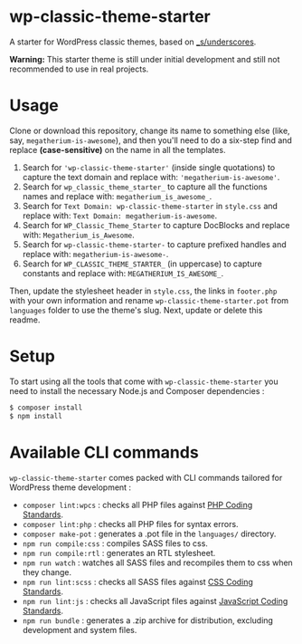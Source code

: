 # wp-classic-theme-starter
A starter for WordPress classic themes, based on [_s/underscores](https://underscores.me).

**Warning:** This starter theme is still under initial development and still not recommended to use in real projects.

# Usage

Clone or download this repository, change its name to something else (like, say, `megatherium-is-awesome`), and then you'll need to do a six-step find and replace **(case-sensitive)** on the name in all the templates.

1. Search for `'wp-classic-theme-starter'` (inside single quotations) to capture the text domain and replace with: `'megatherium-is-awesome'`.
2. Search for `wp_classic_theme_starter_` to capture all the functions names and replace with: `megatherium_is_awesome_`.
3. Search for `Text Domain: wp-classic-theme-starter` in `style.css` and replace with: `Text Domain: megatherium-is-awesome`.
4. Search for `WP_Classic_Theme_Starter` to capture DocBlocks and replace with: `Megatherium_is_Awesome`.
5. Search for `wp-classic-theme-starter-` to capture prefixed handles and replace with: `megatherium-is-awesome-`.
6. Search for `WP_CLASSIC_THEME_STARTER_` (in uppercase) to capture constants and replace with: `MEGATHERIUM_IS_AWESOME_`.

Then, update the stylesheet header in `style.css`, the links in `footer.php` with your own information and rename `wp-classic-theme-starter.pot` from `languages` folder to use the theme's slug. Next, update or delete this readme.

# Setup

To start using all the tools that come with `wp-classic-theme-starter`  you need to install the necessary Node.js and Composer dependencies :

```sh
$ composer install
$ npm install
```

# Available CLI commands

`wp-classic-theme-starter` comes packed with CLI commands tailored for WordPress theme development :

- `composer lint:wpcs` : checks all PHP files against [PHP Coding Standards](https://developer.wordpress.org/coding-standards/wordpress-coding-standards/php/).
- `composer lint:php` : checks all PHP files for syntax errors.
- `composer make-pot` : generates a .pot file in the `languages/` directory.
- `npm run compile:css` : compiles SASS files to css.
- `npm run compile:rtl` : generates an RTL stylesheet.
- `npm run watch` : watches all SASS files and recompiles them to css when they change.
- `npm run lint:scss` : checks all SASS files against [CSS Coding Standards](https://developer.wordpress.org/coding-standards/wordpress-coding-standards/css/).
- `npm run lint:js` : checks all JavaScript files against [JavaScript Coding Standards](https://developer.wordpress.org/coding-standards/wordpress-coding-standards/javascript/).
- `npm run bundle` : generates a .zip archive for distribution, excluding development and system files.